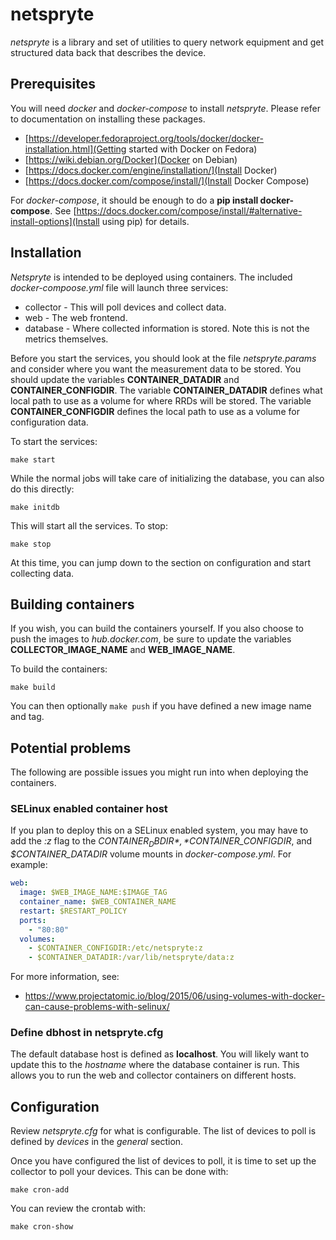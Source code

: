 netspryte
==========

*netspryte* is a library and set of utilities to query network equipment
and get structured data back that describes the device.

Prerequisites
----------------

You will need *docker* and *docker-compose* to install *netspryte*.
Please refer to documentation on installing these packages.

* [https://developer.fedoraproject.org/tools/docker/docker-installation.html](Getting started with Docker on Fedora)
* [https://wiki.debian.org/Docker](Docker on Debian)
* [https://docs.docker.com/engine/installation/](Install Docker)
* [https://docs.docker.com/compose/install/](Install Docker Compose)

For *docker-compose*, it should be enough to do a **pip install
docker-compose**.  See [https://docs.docker.com/compose/install/#alternative-install-options](Install using pip)
for details.

Installation
---------------

*Netspryte* is intended to be deployed using containers.  The included
*docker-compoose.yml* file will launch three services:

* collector - This will poll devices and collect data.
* web - The web frontend.
* database - Where collected information is stored.  Note this is not
  the metrics themselves.

Before you start the services, you should look at the file
*netspryte.params* and consider where you want the measurement data to
be stored.  You should update the variables **CONTAINER_DATADIR** and
**CONTAINER_CONFIGDIR**.  The variable **CONTAINER_DATADIR** defines
what local path to use as a volume for where RRDs will be stored.  The
variable **CONTAINER_CONFIGDIR** defines the local path to use as a
volume for configuration data.

To start the services:

``` shell
make start
```

While the normal jobs will take care of initializing the database, you
can also do this directly:

``` shell
make initdb
```

This will start all the services.  To stop:

``` shell
make stop
```

At this time, you can jump down to the section on configuration and
start collecting data.

## Building containers

If you wish, you can build the containers yourself.  If you also choose
to push the images to *hub.docker.com*, be sure to update the variables
**COLLECTOR_IMAGE_NAME** and **WEB_IMAGE_NAME**.

To build the containers:

``` shell
make build
```

You can then optionally `make push` if you have defined a new image name
and tag.

## Potential problems

The following are possible issues you might run into when deploying the
containers.

### SELinux enabled container host

If you plan to deploy this on a SELinux enabled system, you may have to
add the *:z* flag to the *$CONTAINER_DBDIR*, *$CONTAINER_CONFIGDIR*, and
*$CONTAINER_DATADIR* volume mounts in *docker-compose.yml*.  For example:

``` yaml
web:
  image: $WEB_IMAGE_NAME:$IMAGE_TAG
  container_name: $WEB_CONTAINER_NAME
  restart: $RESTART_POLICY
  ports:
    - "80:80"
  volumes:
    - $CONTAINER_CONFIGDIR:/etc/netspryte:z
    - $CONTAINER_DATADIR:/var/lib/netspryte/data:z

```

For more information, see:

* https://www.projectatomic.io/blog/2015/06/using-volumes-with-docker-can-cause-problems-with-selinux/

### Define dbhost in netspryte.cfg

The default database host is defined as **localhost**.  You will likely
want to update this to the *hostname* where the database container is
run.  This allows you to run the web and collector containers on
different hosts.

Configuration
----------------

Review *netspryte.cfg* for what is configurable.  The list of devices to
poll is defined by *devices* in the *general* section.

Once you have configured the list of devices to poll, it is time to
set up the collector to poll your devices.  This can be done with:

``` shell
make cron-add
```

You can review the crontab with:

``` shell
make cron-show
```


